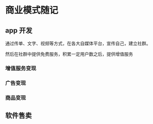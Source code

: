 # 商业模式随记


## app 开发


通过传单、文字、视频等方式，在各大自媒体平台，宣传自己，建立社群。

然后在社群中提供免费服务，积累一定用户数之后，提供增值服务

### 增值服务变现


### 广告变现


### 商品变现

## 软件售卖


